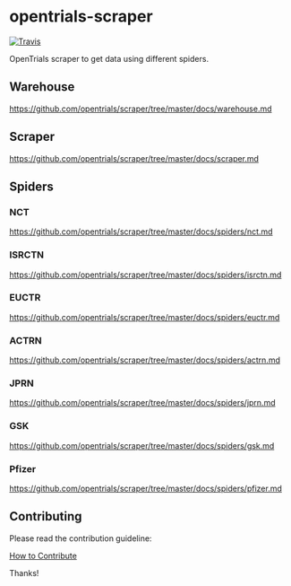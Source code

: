 # opentrials-scraper

[![Travis](https://img.shields.io/travis/opentrials/scraper/master.svg)](https://travis-ci.org/opentrials/scraper)

OpenTrials scraper to get data using different spiders.

## Warehouse

https://github.com/opentrials/scraper/tree/master/docs/warehouse.md

## Scraper

https://github.com/opentrials/scraper/tree/master/docs/scraper.md

## Spiders

### NCT

https://github.com/opentrials/scraper/tree/master/docs/spiders/nct.md

### ISRCTN

https://github.com/opentrials/scraper/tree/master/docs/spiders/isrctn.md

### EUCTR

https://github.com/opentrials/scraper/tree/master/docs/spiders/euctr.md

### ACTRN

https://github.com/opentrials/scraper/tree/master/docs/spiders/actrn.md

### JPRN

https://github.com/opentrials/scraper/tree/master/docs/spiders/jprn.md

### GSK

https://github.com/opentrials/scraper/tree/master/docs/spiders/gsk.md

### Pfizer

https://github.com/opentrials/scraper/tree/master/docs/spiders/pfizer.md

## Contributing

Please read the contribution guideline:

[How to Contribute](CONTRIBUTING.md)

Thanks!
